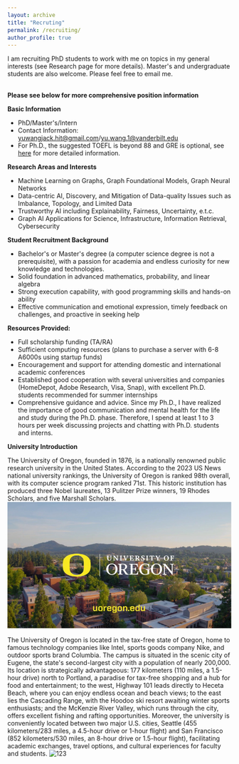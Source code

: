 ```yaml
---
layout: archive
title: "Recruting"
permalink: /recruiting/
author_profile: true
---
```

I am recruiting PhD students to work with me on topics in my general interests (see Research page for more details). Master's and undergraduate students are also welcome. Please feel free to email me.

<br>**Please see below for more comprehensive position information**

**Basic Information**
- PhD/Master's/Intern
- Contact Information: yuwangjack.hit@gmail.com/yu.wang.1@vanderbilt.edu
- For Ph.D., the suggested TOEFL is beyond 88 and GRE is optional, see [here](https://scds.uoregon.edu/cs/graduate-programs/phd) for more detailed information.

**Research Areas and Interests**
- Machine Learning on Graphs, Graph Foundational Models, Graph Neural Networks
- Data-centric AI, Discovery, and Mitigation of Data-quality Issues such as Imbalance, Topology, and Limited Data
- Trustworthy AI including Explainability, Fairness, Uncertainty, e.t.c.
- Graph AI Applications for Science, Infrastructure, Information Retrieval, Cybersecurity

**Student Recruitment Background**
- Bachelor's or Master's degree (a computer science degree is not a prerequisite), with a passion for academia and endless curiosity for new knowledge and technologies.
- Solid foundation in advanced mathematics, probability, and linear algebra
- Strong execution capability, with good programming skills and hands-on ability
- Effective communication and emotional expression, timely feedback on challenges, and proactive in seeking help

**Resources Provided:**
- Full scholarship funding (TA/RA)
- Sufficient computing resources (plans to purchase a server with 6-8 A6000s using startup funds)
- Encouragement and support for attending domestic and international academic conferences
- Established good cooperation with several universities and companies (HomeDepot, Adobe Research, Visa, Snap), with excellent Ph.D. students recommended for summer internships
- Comprehensive guidance and advice. Since my Ph.D., I have realized the importance of good communication and mental health for the life and study during the Ph.D. phase. Therefore, I spend at least 1 to 3 hours per week discussing projects and chatting with Ph.D. students and interns.

**University Introduction**

The University of Oregon, founded in 1876, is a nationally renowned public research university in the United States. According to the 2023 US News national university rankings, the University of Oregon is ranked 98th overall, with its computer science program ranked 71st. This historic institution has produced three Nobel laureates, 13 Pulitzer Prize winners, 19 Rhodes Scholars, and five Marshall Scholars.
![123](../images/uo.png)

The University of Oregon is located in the tax-free state of Oregon, home to famous technology companies like Intel, sports goods company Nike, and outdoor sports brand Columbia. The campus is situated in the scenic city of Eugene, the state's second-largest city with a population of nearly 200,000. Its location is strategically advantageous: 177 kilometers (110 miles, a 1.5-hour drive) north to Portland, a paradise for tax-free shopping and a hub for food and entertainment; to the west, Highway 101 leads directly to Heceta Beach, where you can enjoy endless ocean and beach views; to the east lies the Cascading Range, with the Hoodoo ski resort awaiting winter sports enthusiasts; and the McKenzie River Valley, which runs through the city, offers excellent fishing and rafting opportunities. Moreover, the university is conveniently located between two major U.S. cities, Seattle (455 kilometers/283 miles, a 4.5-hour drive or 1-hour flight) and San Francisco (852 kilometers/530 miles, an 8-hour drive or 1.5-hour flight), facilitating academic exchanges, travel options, and cultural experiences for faculty and students.
![123](../images/eugene.png)


